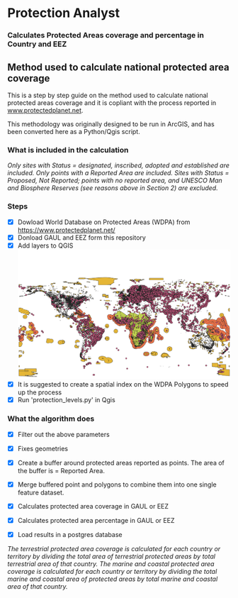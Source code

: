 # Protection Analyst
### Calculates Protected Areas coverage and percentage in Country and EEZ




## Method used to calculate national protected area coverage
This is a step by step guide on the method used to calculate national protected areas coverage and it is copliant with the process reported in www.protectedplanet.net. 

This methodology was originally designed to be run in ArcGIS, and has been converted here as a Python/Qgis script.

### What is included in the calculation
*Only sites with Status = designated, inscribed, adopted and established are included.*
*Only points with a Reported Area are included.*
*Sites with Status = Proposed, Not Reported; points with no reported area, and UNESCO Man and Biosphere Reserves (see reasons above in Section 2) are excluded.*

### Steps
- [x] Dowload World Database on Protected Areas (WDPA) from https://www.protectedplanet.net/ 
- [x] Donload GAUL and EEZ form this repository
- [x] Add layers to QGIS
![map](https://raw.githubusercontent.com/BIOPAMA/protection_analyst/main/WDPA.png)
- [x] It is suggested to create a spatial index on the WDPA Polygons to speed up the process
- [x] Run 'protection_levels.py' in Qgis

### What the algorithm does 
- [x] Filter out the above parameters
- [x] Fixes geometries
- [x] Create a buffer around protected areas reported as points. The area of the buffer is = Reported Area. 
- [x] Merge buffered point and polygons to combine them into one single feature dataset.
- [x] Calculates protected area coverage in GAUL or EEZ
- [x] Calculates protected area percentage in GAUL or EEZ
- [x] Load results in a postgres database


*The terrestrial protected area coverage is calculated for each country or territory by dividing the total area of terrestrial protected areas by total terrestrial area of that country.
The marine and coastal protected area coverage is calculated for each country or territory by dividing the total marine and coastal area of protected areas by total marine and coastal area of that country.*





